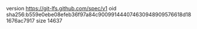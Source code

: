 version https://git-lfs.github.com/spec/v1
oid sha256:b559e0ebe08efeb36f97a84c900991444074630948909576618d181676ac7917
size 14637
